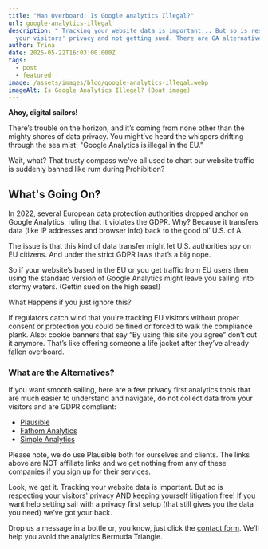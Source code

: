 ```yaml
---
title: "Man Overboard: Is Google Analytics Illegal?"
url: google-analytics-illegal
description: " Tracking your website data is important... But so is respecting
  your visitors' privacy and not getting sued. There are GA alternatives."
author: Trina
date: 2025-05-22T16:03:00.000Z
tags:
  - post
  - featured
image: /assets/images/blog/google-analytics-illegal.webp
imageAlt: Is Google Analytics Illegal? (Boat image)
---
```

**Ahoy, digital sailors!**

There’s trouble on the horizon, and it’s coming from none other than the mighty shores of data privacy. You might’ve heard the whispers drifting through the sea mist: "Google Analytics is illegal in the EU."

Wait, what? That trusty compass we've all used to chart our website traffic is suddenly banned like rum during Prohibition?

## What's Going On?

In 2022, several European data protection authorities dropped anchor on Google Analytics, ruling that it violates the GDPR. Why? Because it transfers data (like IP addresses and browser info) back to the good ol’ U.S. of A.

The issue is that this kind of data transfer might let U.S. authorities spy on EU citizens. And under the strict GDPR laws that’s a big nope.

So if your website’s based in the EU or you get traffic from EU users then using the standard version of Google Analytics might leave you sailing into stormy waters. (Gettin sued on the high seas!)

What Happens if you just ignore this?

If regulators catch wind that you're tracking EU visitors without proper consent or protection you could be fined or forced to walk the compliance plank. Also: cookie banners that say “By using this site you agree” don’t cut it anymore. That’s like offering someone a life jacket after they’ve already fallen overboard.

### What are the Alternatives?

If you want smooth sailing, here are a few privacy first analytics tools that are much easier to understand and navigate, do not collect data from your visitors and are GDPR compliant:

* [Plausible](https://plausible.io/)
* [Fathom Analytics](https://usefathom.com/ref/UVY4LN)
* [Simple Analytics
  ](https://www.simpleanalytics.com/)

Please note, we do use Plausible both for ourselves and clients. The links above are NOT affiliate links and we get nothing from any of these companies if you sign up for their services.

Look, we get it. Tracking your website data is important. But so is respecting your visitors' privacy AND keeping yourself litigation free! If you want help setting sail with a privacy first setup (that still gives you the data you need) we’ve got your back.

Drop us a message in a bottle or, you know, just click the [contact form](https://saltsongwebdesign.com/contact/). We’ll help you avoid the analytics Bermuda Triangle.
